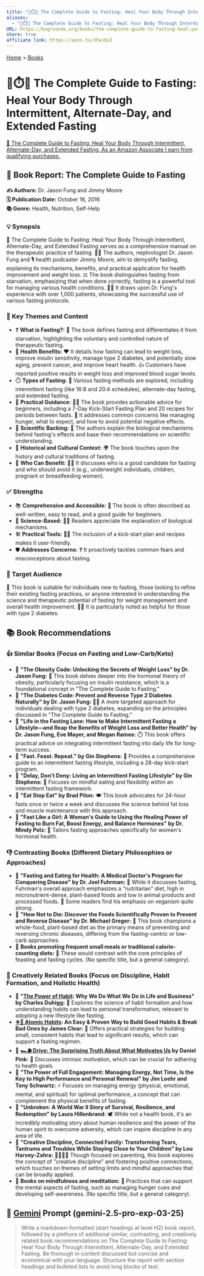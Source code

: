 ```yaml
---
title: "📖⏱️🍎 The Complete Guide to Fasting: Heal Your Body Through Intermittent, Alternate-Day, and Extended Fasting"
aliases:
  - "📖⏱️🍎 The Complete Guide to Fasting: Heal Your Body Through Intermittent, Alternate-Day, and Extended Fasting"
URL: https://bagrounds.org/books/the-complete-guide-to-fasting-heal-your-body-through-intermittent-alternate-day-and-extended-fasting
share: true
affiliate link: https://amzn.to/3FwibLE
---
```

[Home](../index.md) > [Books](./index.md)  
# 📖⏱️🍎 The Complete Guide to Fasting: Heal Your Body Through Intermittent, Alternate-Day, and Extended Fasting  
[🛒 The Complete Guide to Fasting: Heal Your Body Through Intermittent, Alternate-Day, and Extended Fasting. As an Amazon Associate I earn from qualifying purchases.](https://amzn.to/3FwibLE)  
  
## 📖 Book Report: The Complete Guide to Fasting  
  
**✍️ Authors:** Dr. Jason Fung and Jimmy Moore  
**🗓️ Publication Date:** October 16, 2016  
**📚 Genre:** Health, Nutrition, Self-Help  
  
### 💡 Synopsis  
📖 The Complete Guide to Fasting: Heal Your Body Through Intermittent, Alternate-Day, and Extended Fasting serves as a comprehensive manual on the therapeutic practice of fasting. 👨‍⚕️ The authors, nephrologist Dr. Jason Fung and 🎙️ health podcaster Jimmy Moore, aim to demystify fasting, explaining its mechanisms, benefits, and practical application for health improvement and weight loss. ⚖️ The book distinguishes fasting from starvation, emphasizing that when done correctly, fasting is a powerful tool for managing various health conditions. 🧑‍⚕️ It draws upon Dr. Fung's experience with over 1,000 patients, showcasing the successful use of various fasting protocols.  
  
### 🔑 Key Themes and Content  
* ❓ **What is Fasting?:** 📖 The book defines fasting and differentiates it from starvation, highlighting the voluntary and controlled nature of therapeutic fasting.  
* 💪 **Health Benefits:** ❤️ It details how fasting can lead to weight loss, improve insulin sensitivity, manage type 2 diabetes, and potentially slow aging, prevent cancer, and improve heart health. 👍 Customers have reported positive results in weight loss and improved blood sugar levels.  
* ⏱️ **Types of Fasting:** 🔄 Various fasting methods are explored, including intermittent fasting (like 16:8 and 20:4 schedules), alternate-day fasting, and extended fasting.  
* 📝 **Practical Guidance:** 🧑‍🍳 The book provides actionable advice for beginners, including a 7-Day Kick-Start Fasting Plan and 20 recipes for periods between fasts. 🤔 It addresses common concerns like managing hunger, what to expect, and how to avoid potential negative effects.  
* 🔬 **Scientific Backing:** 🧠 The authors explain the biological mechanisms behind fasting's effects and base their recommendations on scientific understanding.  
* 📜 **Historical and Cultural Context:** 🌍 The book touches upon the history and cultural traditions of fasting.  
* 🙋 **Who Can Benefit:** 🧑‍⚕️ It discusses who is a good candidate for fasting and who should avoid it (e.g., underweight individuals, children, pregnant or breastfeeding women).  
  
### ✅ Strengths  
* 📚 **Comprehensive and Accessible:** 📖 The book is often described as well-written, easy to read, and a good guide for beginners.  
* 🧪 **Science-Based:** 🧑‍🔬 Readers appreciate the explanation of biological mechanisms.  
* 🛠️ **Practical Tools:** 👨‍🍳 The inclusion of a kick-start plan and recipes makes it user-friendly.  
* 🛡️ **Addresses Concerns:** ❓ It proactively tackles common fears and misconceptions about fasting.  
  
### 🎯 Target Audience  
🙋 This book is suitable for individuals new to fasting, those looking to refine their existing fasting practices, or anyone interested in understanding the science and therapeutic potential of fasting for weight management and overall health improvement. 👨‍⚕️ It is particularly noted as helpful for those with type 2 diabetes.  
  
## 📚 Book Recommendations  
### 👍 Similar Books (Focus on Fasting and Low-Carb/Keto)  
* 📖 **"The Obesity Code: Unlocking the Secrets of Weight Loss" by Dr. Jason Fung:** 🧬 This book delves deeper into the hormonal theory of obesity, particularly focusing on insulin resistance, which is a foundational concept in "The Complete Guide to Fasting."  
* 📖 **"The Diabetes Code: Prevent and Reverse Type 2 Diabetes Naturally" by Dr. Jason Fung:** 👨‍⚕️ A more targeted approach for individuals dealing with type 2 diabetes, expanding on the principles discussed in "The Complete Guide to Fasting."  
* 📖 **"Life in the Fasting Lane: How to Make Intermittent Fasting a Lifestyle—and Reap the Benefits of Weight Loss and Better Health" by Dr. Jason Fung, Eve Mayer, and Megan Ramos:** ⏱️ This book offers practical advice on integrating intermittent fasting into daily life for long-term success.  
* 📖 **"Fast. Feast. Repeat." by Gin Stephens:** 📝 Provides a comprehensive guide to an intermittent fasting lifestyle, including a 28-day kick-start program.  
* 📖 **"Delay, Don't Deny: Living an Intermittent Fasting Lifestyle" by Gin Stephens:** 🧘 Focuses on mindful eating and flexibility within an intermittent fasting framework.  
* 📖 **"Eat Stop Eat" by Brad Pilon:** 🍽️ This book advocates for 24-hour fasts once or twice a week and discusses the science behind fat loss and muscle maintenance with this approach.  
* 📖 **"Fast Like a Girl: A Woman's Guide to Using the Healing Power of Fasting to Burn Fat, Boost Energy, and Balance Hormones" by Dr. Mindy Pelz:** 👩 Tailors fasting approaches specifically for women's hormonal health.  
  
### 👎 Contrasting Books (Different Dietary Philosophies or Approaches)  
* 📖 **"Fasting and Eating for Health: A Medical Doctor's Program for Conquering Disease" by Dr. Joel Fuhrman:** 🥦 While it discusses fasting, Fuhrman's overall approach emphasizes a "nutritarian" diet, high in micronutrient-dense, plant-based foods and low in animal products and processed foods. 🥬 Some readers find his emphasis on veganism quite strong.  
* 📖 **"How Not to Die: Discover the Foods Scientifically Proven to Prevent and Reverse Disease" by Dr. Michael Greger:** 🍎 This book champions a whole-food, plant-based diet as the primary means of preventing and reversing chronic diseases, differing from the fasting-centric or low-carb approaches.  
* 📖 **Books promoting frequent small meals or traditional calorie-counting diets:** 🔢 These would contrast with the core principles of feasting and fasting cycles. (No specific title, but a general category).  
  
### 🧠 Creatively Related Books (Focus on Discipline, Habit Formation, and Holistic Health)  
* 📖 **"[The Power of Habit](./the-power-of-habit.md): Why We Do What We Do in Life and Business" by Charles Duhigg:** 🔁 Explores the science of habit formation and how understanding habits can lead to personal transformation, relevant to adopting a new lifestyle like fasting.  
* **[⚛️🔄 Atomic Habits](./atomic-habits.md): An Easy & Proven Way to Build Good Habits & Break Bad Ones by James Clear:** 🧱 Offers practical strategies for building small, consistent habits that lead to significant results, which can support a fasting regimen.  
* 📖 **[🏎️⛽ Drive: The Surprising Truth About What Motivates Us](./drive-the-surprising-truth-about-what-motivates-us.md) by Daniel Pink:** 🚀 Discusses intrinsic motivation, which can be crucial for adhering to health goals.  
* 📖 **"The Power of Full Engagement: Managing Energy, Not Time, Is the Key to High Performance and Personal Renewal" by Jim Loehr and Tony Schwartz:** ⚡ Focuses on managing energy (physical, emotional, mental, and spiritual) for optimal performance, a concept that can complement the physical benefits of fasting.  
* 📖 **"Unbroken: A World War II Story of Survival, Resilience, and Redemption" by Laura Hillenbrand:** 🕊️ While not a health book, it's an incredibly motivating story about human resilience and the power of the human spirit to overcome adversity, which can inspire discipline in any area of life.  
* 📖 **"Creative Discipline, Connected Family: Transforming Tears, Tantrums and Troubles While Staying Close to Your Children" by Lou Harvey-Zahra:** 👨‍👩‍👧‍👦 Though focused on parenting, this book explores the concept of "creative discipline" and fostering positive connections, which touches on themes of setting limits and mindful approaches that can be broadly applied.  
* 📖 **Books on mindfulness and meditation:** 🧘 Practices that can support the mental aspects of fasting, such as managing hunger cues and developing self-awareness. (No specific title, but a general category).  
  
## 💬 [Gemini](../software/gemini.md) Prompt (gemini-2.5-pro-exp-03-25)  
> Write a markdown-formatted (start headings at level H2) book report, followed by a plethora of additional similar, contrasting, and creatively related book recommendations on The Complete Guide to Fasting: Heal Your Body Through Intermittent, Alternate-Day, and Extended Fasting. Be thorough in content discussed but concise and economical with your language. Structure the report with section headings and bulleted lists to avoid long blocks of text.